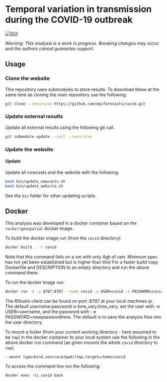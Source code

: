 
# Temporal variation in transmission during the COVID-19 outbreak

[![DOI](https://zenodo.org/badge/249007415.svg)](https://zenodo.org/badge/latestdoi/249007415)

*Warning: This analysis is a work in progress. Breaking changes may occur and the authors cannot guarantee support.*


## Usage

### Clone the website

This repository uses submodules to store results. To download these at the same time as cloning the main repository use the following:

```bash
git clone --recursive https://github.com/epiforecasts/covid.git
```

### Update external results

Update all external results using the following git call.

```bash
git submodule update --init --recursive
```

### Update the website

#### Update

Update all nowcasts and the website with the following:

```bash
bash bin/update_nowcasts.sh
bash bin/update_website.sh
```

See the `bin` folder for other updating scripts.

## Docker

This analysis was developed in a docker container based on the `rocker/geospatial` docker image.

To build the docker image run (from the `covid` directory):

```bash
docker build . -t covid
```

Note that this command fails on a vm with only 4gb of ram. Minimum spec has not yet been established but is higher than this!
For a faster build copy Dockerfile and DESCRIPTION to an empty directory and run the above command there.

To run the docker image run:

```bash
docker run -d -p 8787:8787 --name covid -e USER=covid -e PASSWORD=covid covid
```

The RStudio client can be found on port :8787 at your local machines ip. The default username:password is time_vary:time_vary, set the user with -e USER=username, and the password with - e PASSWORD=newpasswordhere. The default is to save the analysis files into the user directory.

To mount a folder (from your current working directory - here assumed to be `tmp`) in the docker container to your local system use the following in the above docker run command (as given mounts the whole `covid` directory to `tmp`).

```{bash, eval = FALSE}
--mount type=bind,source=$(pwd)/tmp,target=/home/covid
```

To access the command line run the following:

```{bash, eval = FALSE}
docker exec -ti covid bash
```
